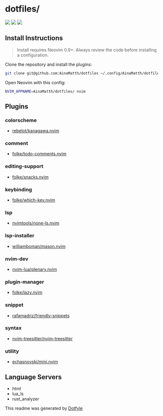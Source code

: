 # dotfiles/

<a href="https://dotfyle.com/AinaMatth/dotfiles"><img src="https://dotfyle.com/AinaMatth/dotfiles/badges/plugins?style=flat" /></a>
<a href="https://dotfyle.com/AinaMatth/dotfiles"><img src="https://dotfyle.com/AinaMatth/dotfiles/badges/leaderkey?style=flat" /></a>
<a href="https://dotfyle.com/AinaMatth/dotfiles"><img src="https://dotfyle.com/AinaMatth/dotfiles/badges/plugin-manager?style=flat" /></a>

## Install Instructions

> Install requires Neovim 0.9+. Always review the code before installing a configuration.

Clone the repository and install the plugins:

```sh
git clone git@github.com:AinaMatth/dotfiles ~/.config/AinaMatth/dotfiles
```

Open Neovim with this config:

```sh
NVIM_APPNAME=AinaMatth/dotfiles/ nvim
```

## Plugins

### colorscheme

- [rebelot/kanagawa.nvim](https://dotfyle.com/plugins/rebelot/kanagawa.nvim)

### comment

- [folke/todo-comments.nvim](https://dotfyle.com/plugins/folke/todo-comments.nvim)

### editing-support

- [folke/snacks.nvim](https://dotfyle.com/plugins/folke/snacks.nvim)

### keybinding

- [folke/which-key.nvim](https://dotfyle.com/plugins/folke/which-key.nvim)

### lsp

- [nvimtools/none-ls.nvim](https://dotfyle.com/plugins/nvimtools/none-ls.nvim)

### lsp-installer

- [williamboman/mason.nvim](https://dotfyle.com/plugins/williamboman/mason.nvim)

### nvim-dev

- [nvim-lua/plenary.nvim](https://dotfyle.com/plugins/nvim-lua/plenary.nvim)

### plugin-manager

- [folke/lazy.nvim](https://dotfyle.com/plugins/folke/lazy.nvim)

### snippet

- [rafamadriz/friendly-snippets](https://dotfyle.com/plugins/rafamadriz/friendly-snippets)

### syntax

- [nvim-treesitter/nvim-treesitter](https://dotfyle.com/plugins/nvim-treesitter/nvim-treesitter)

### utility

- [echasnovski/mini.nvim](https://dotfyle.com/plugins/echasnovski/mini.nvim)

## Language Servers

- html
- lua_ls
- rust_analyzer

This readme was generated by [Dotfyle](https://dotfyle.com)
